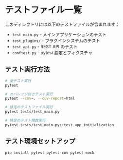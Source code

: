 # テストファイル一覧

このディレクトリには以下のテストファイルが含まれます：

-   `test_main.py` - メインアプリケーションのテスト
-   `test_plugins/` - プラグインシステムのテスト
-   `test_api.py` - REST API のテスト
-   `conftest.py` - pytest 設定とフィクスチャ

## テスト実行方法

```bash
# 全テスト実行
pytest

# カバレッジ付きテスト実行
pytest --cov=. --cov-report=html

# 特定のテストファイル実行
pytest tests/test_main.py

# 特定のテスト関数実行
pytest tests/test_main.py::test_app_initialization
```

## テスト環境セットアップ

```bash
pip install pytest pytest-cov pytest-mock
```
